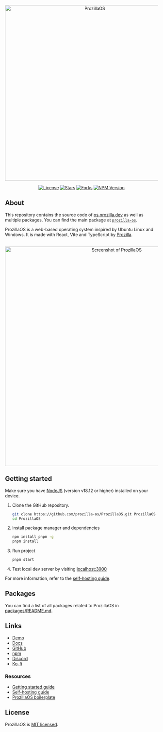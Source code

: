 <div align="center">
 <br />
 <p>
  <a href="https://os.prozilla.dev/"><img src="https://os.prozilla.dev/assets/banner-logo-title-small.png" width="576" alt="ProzillaOS" /></a>
 </p>
 <p>
  <a href="https://github.com/prozilla-os/ProzillaOS/blob/main/LICENSE.md"><img alt="License" src="https://img.shields.io/github/license/Prozilla/ProzillaOS?style=flat-square&color=FF4D5B&label=License"></a>
  <a href="https://github.com/prozilla-os/ProzillaOS"><img alt="Stars" src="https://img.shields.io/github/stars/Prozilla/ProzillaOS?style=flat-square&color=FED24C&label=%E2%AD%90"></a>
  <a href="https://github.com/prozilla-os/ProzillaOS"><img alt="Forks" src="https://img.shields.io/github/forks/Prozilla/ProzillaOS?style=flat-square&color=4D9CFF&label=Forks&logo=github"></a>
  <a href="https://www.npmjs.com/package/prozilla-os"><img alt="NPM Version" src="https://img.shields.io/npm/v/prozilla-os?logo=npm&style=flat-square&label=prozilla-os&color=FF4D5B"></a>
 </p>
</div>

<!-- #region about -->

## About

This repository contains the source code of [os.prozilla.dev][demo] as well as multiple packages. You can find the main package at [`prozilla-os`][prozilla-os].

ProzillaOS is a web-based operating system inspired by Ubuntu Linux and Windows. It is made with React, Vite and TypeScript by [Prozilla][prozilla].

<div align="center">
 <br />
 <a href="https://os.prozilla.dev/"><img src="https://os.prozilla.dev/assets/screenshots/screenshot-files-info-taskbar-desktop.png" width="720" alt="Screenshot of ProzillaOS" /></a>
 <br />
</div>

<!-- #endregion about -->

<!-- #region getting-started -->

## Getting started

Make sure you have [NodeJS](https://nodejs.org/en) (version v18.12 or higher) installed on your device.

1. Clone the GitHub repository.

   ```sh
   git clone https://github.com/prozilla-os/ProzillaOS.git ProzillaOS
   cd ProzillaOS
   ```

2. Install package manager and dependencies

   ```sh
   npm install pnpm -g
   pnpm install
   ```

3. Run project

   ```sh
   pnpm start
   ```

4. Test local dev server by visiting [localhost:3000](http://localhost:3000/)

<!-- #endregion getting-started -->

For more information, refer to the [self-hosting guide](https://os.prozilla.dev/docs/guides/self-hosting).

<!-- #region packages -->

## Packages

You can find a list of all packages related to ProzillaOS in [packages/README.md](./packages/README.md).

<!-- #endregion packages -->

## Links

- [Demo][demo]
- [Docs][docs]
- [GitHub][github]
- [npm][npm]
- [Discord][discord]
- [Ko-fi][ko-fi]

### Resources

- [Getting started guide](https://os.prozilla.dev/docs/guides/getting-started)
- [Self-hosting guide](https://os.prozilla.dev/docs/guides/self-hosting)
- [ProzillaOS boilerplate][boilerplate]

## License

ProzillaOS is [MIT licensed](./LICENSE).

[demo]: https://os.prozilla.dev/
[docs]: https://os.prozilla.dev/docs
[github]: https://github.com/prozilla-os/ProzillaOS
[npm]: https://www.npmjs.com/package/prozilla-os
[discord]: https://discord.gg/JwbyQP4tdz
[ko-fi]: https://ko-fi.com/prozilla
[boilerplate]: https://github.com/prozilla-os/ProzillaOS-boilerplate
[prozilla]: https://prozilla.dev/
[prozilla-os]: ./packages/prozilla-os/
